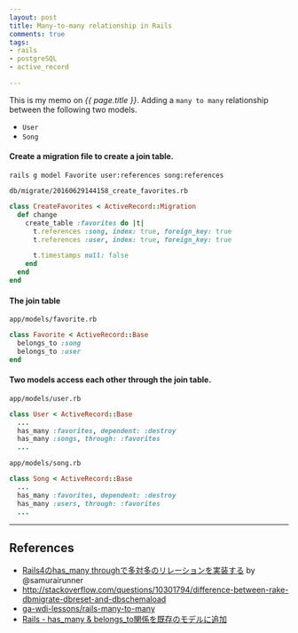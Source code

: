 ```yaml
---
layout: post
title: Many-to-many relationship in Rails
comments: true
tags:
- rails
- postgreSQL
- active_record

---
```


This is my memo on *{{ page.title }}*.
Adding a `many to many` relationship between the following two models.

- `User`
- `Song`

<!--more-->

#### Create a migration file to create a join table.

```
rails g model Favorite user:references song:references
```

`db/migrate/20160629144158_create_favorites.rb`

```rb
class CreateFavorites < ActiveRecord::Migration
  def change
    create_table :favorites do |t|
      t.references :song, index: true, foreign_key: true
      t.references :user, index: true, foreign_key: true

      t.timestamps null: false
    end
  end
end
```

#### The join table

`app/models/favorite.rb`

```rb
class Favorite < ActiveRecord::Base
  belongs_to :song
  belongs_to :user
end
```

#### Two models access each other through the join table.

`app/models/user.rb`

```rb
class User < ActiveRecord::Base
  ...
  has_many :favorites, dependent: :destroy
  has_many :songs, through: :favorites
  ...
```

`app/models/song.rb`

```rb
class Song < ActiveRecord::Base
  ...
  has_many :favorites, dependent: :destroy
  has_many :users, through: :favorites
  ...
```

---

## References

- [Rails4のhas_many throughで多対多のリレーションを実装する](http://qiita.com/samurairunner/items/cbd91bb9e3f8b0433b99) by @samurairunner
- http://stackoverflow.com/questions/10301794/difference-between-rake-dbmigrate-dbreset-and-dbschemaload
- [ga-wdi-lessons/rails-many-to-many](https://github.com/ga-wdi-lessons/rails-many-to-many)
- [Rails - has_many & belongs_to関係を既存のモデルに追加](http://qiita.com/mnishiguchi/items/35e40ab46ef02d095ce0)
